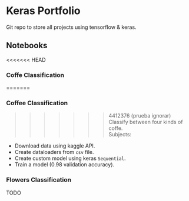 # Keras Portfolio

Git repo to store all projects using tensorflow & keras.

## Notebooks
<<<<<<< HEAD
### Coffe Classification
=======
### Coffee Classification
>>>>>>> 4412376 (prueba ignorar)
Classify between four kinds of coffe.  
Subjects:
- Download data using kaggle API.
- Create dataloaders from `csv` file.
- Create custom model using keras `Sequential`.
- Train a model (0.98 validation accuracy).

### Flowers Classification
TODO